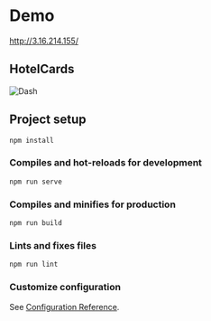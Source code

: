 
# Demo

http://3.16.214.155/

## HotelCards
![Dash](https://github.com/Reengen-FullStack-Development-Bootcamp/week-2-homework-yavuz-bektas/blob/main/src/assets/short.gif?raw=true)


## Project setup
```
npm install
```

### Compiles and hot-reloads for development
```
npm run serve
```

### Compiles and minifies for production
```
npm run build
```

### Lints and fixes files
```
npm run lint
```

### Customize configuration
See [Configuration Reference](https://cli.vuejs.org/config/).
